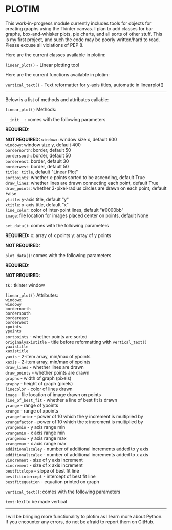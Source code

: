 PLOTIM
======

This work-in-progress module currently includes tools for objects for creating graphs using the Tkinter canvas.
I plan to add classes for bar graphs, box-and-whisker plots, pie charts, and all sorts of other stuff.
This is my first project, and such the code may be poorly written/hard to read. Please excuse all violations
of PEP 8.

Here are the current classes available in plotim:

`linear_plot()` - Linear plotting tool

Here are the current functions available in plotim:

`vertical_text()` - Text reformatter for y-axis titles, automatic in linearplot()

- - - - - - - - - - - - - - - - - - - - - - - - - - - - - - - - - - - - - - - - - - - - - - - - - - - - - - - - - - -

Below is a list of methods and attributes callable:

`linear_plot()` Methods:


`__init__` : comes with the following parameters

**REQUIRED:**

**NOT REQUIRED:**
`windowx`: window size x, default 600  
`windowy`: window size y, default 400  
`bordernorth`: border, default 50  
`bordersouth`: border, default 50  
`bordereast`: border, default 30  
`borderwest`: border, default 50  
`title: title`, default "Linear Plot"  
`sortpoints`: whether x-points sorted to be ascending, default True  
`draw_lines`: whether lines are drawn connecting each point, default True  
`draw_points`: whether 3-pixel-radius circles are drawn on each point, default False  
`ytitle`: y-axis title, default "y"  
`xtitle`: x-axis title, default "x"  
`line_color`: color of inter-point lines, default "#0000bb"  
`image`: file location for images placed center on points, default None  


`set_data()`: comes with the following parameters

**REQUIRED:**
x: array of x points
y: array of y points

**NOT REQUIRED:**

`plot_data()`: comes with the following parameters

**REQUIRED:**

**NOT REQUIRED:**  

`tk` : tkinter window

`linear_plot()` Attributes:  
`windowx`  
`windowy`  
`bordernorth`  
`bordersouth`  
`bordereast`  
`borderwest`  
`xpoints`  
`ypoints`  
`sortpoints` - whether points are sorted  
`originalyaxistitle` - title before reformatting with `vertical_text()`  
`yaxistitle`  
`xaxistitle`  
`yaxis` - 2-item array, min/max of ypoints  
`xaxis` - 2-item array, min/max of xpoints  
`draw_lines` - whether lines are drawn  
`draw_points` - whether points are drawn  
`graphx` - width of graph (pixels)  
`graphy` - height of graph (pixels)  
`linecolor` - color of lines drawn  
`image` - file location of image drawn on points  
`line_of_best_fit` - whether a line of best fit is drawn  
`yrange` - range of ypoints  
`xrange` - range of xpoints  
`yrangefactor` - power of 10 which the y increment is multiplied by  
`xrangefactor` - power of 10 which the x increment is multiplied by  
`yrangemin` - y axis range min  
`xrangemin` - x axis range min  
`yrangemax` - y axis range max  
`xrangemax` - x axis range max  
`additionalscaley` - number of additional increments added to y axis  
`additionalscalex` - number of additional increments added to x axis  
`yincrement` - size of y axis increment  
`xincrement` - size of x axis increment  
`bestfitslope` - slope of best fit line  
`bestfitintercept` - intercept of best fit line  
`bestfitequation` - equation printed on graph  


`vertical_text()`: comes with the following parameters

`text`: text to be made vertical

- - - - - - - - - - - - - - - - - - - - - - - - - - - - - - - - - - - - - - - - - - - - - - - - - - - - - - - - - - -

I will be bringing more functionality to plotim as I learn more about Python.
If you encounter any errors, do not be afraid to report them on GitHub.